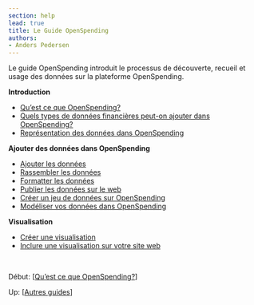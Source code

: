```yaml
---
section: help
lead: true
title: Le Guide OpenSpending
authors:
- Anders Pedersen
---
```

Le guide OpenSpending introduit le processus de découverte, recueil et usage des données sur la plateforme OpenSpending.

<strong>Introduction</strong>

<ul>
<li><a href="fr/quest-ce-que-openspending/">Qu’est ce que OpenSpending?</a></li>
<li><a href="fr/quels-types-de-donnees-financieres-peut-on-ajouter-dans-openspending/">Quels types de données financières peut-on ajouter dans OpenSpending?</a></li>
<li><a href="fr/representation-des-donnees-dans-openspending/">Représentation des données dans OpenSpending</a></li>
</ul>
<strong>Ajouter des données dans OpenSpending</strong>

<ul>
<li><a href="fr/ajouter-des-donnees-dans-openspending/">Ajouter les données</a></li>
<li><a href="fr/rassembler-les-donnees/">Rassembler les données</a></li>
<li><a href="fr/formatter-les-donnees/">Formatter les données</a></li>
<li><a href="fr/publier-les-donnees-sur-le-web/">Publier les données sur le web</a></li>
<li><a href="fr/creer-un-jeu-de-donnees-sur-openspending/">Créer un jeu de données sur OpenSpending</a></li>
<li><a href="fr/modeliser-vos-donnees-dans-openspending/">Modéliser vos données dans OpenSpending</a></li>
</ul>
<strong> Visualisation</strong>

<ul>
<li><a href="fr/creer-une-visualisation/">Créer une visualisation</a></li>
<li><a href="fr/inclure-une-visualisation-sur-votre-site-web/">Inclure une visualisation sur votre site web</a></li>
</ul>
&nbsp;

Début: [<a href="fr/quest-ce-que-openspending/">Qu’est ce que OpenSpending?</a>]

Up: [<a href=".fr/">Autres guides</a>]

&nbsp;

&nbsp;
